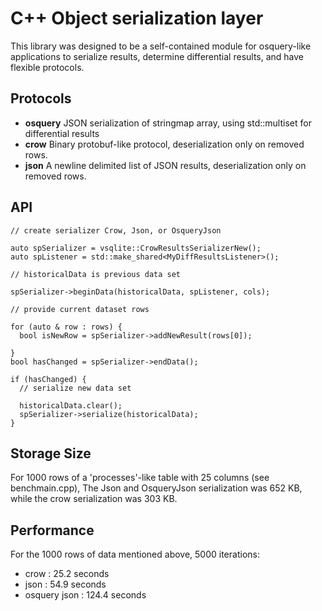 # C++ Object serialization layer

This library was designed to be a self-contained module for osquery-like applications to serialize results, determine differential results, and have flexible protocols.

## Protocols

 - **osquery** JSON serialization of stringmap array, using std::multiset for differential results
 - **crow** Binary protobuf-like protocol, deserialization only on removed rows.
 - **json** A newline delimited list of JSON results, deserialization only on removed rows.

## API

```
// create serializer Crow, Json, or OsqueryJson

auto spSerializer = vsqlite::CrowResultsSerializerNew();
auto spListener = std::make_shared<MyDiffResultsListener>();

// historicalData is previous data set

spSerializer->beginData(historicalData, spListener, cols);

// provide current dataset rows

for (auto & row : rows) {
  bool isNewRow = spSerializer->addNewResult(rows[0]);

}
bool hasChanged = spSerializer->endData();

if (hasChanged) {
  // serialize new data set

  historicalData.clear();
  spSerializer->serialize(historicalData);
}
```

## Storage Size

For 1000 rows of a 'processes'-like table with 25 columns (see benchmain.cpp),
The Json and OsqueryJson serialization was 652 KB, while the crow serialization was 303 KB.

## Performance

For the 1000 rows of data mentioned above, 5000 iterations:
- crow : 25.2 seconds
- json : 54.9 seconds
- osquery json : 124.4 seconds
